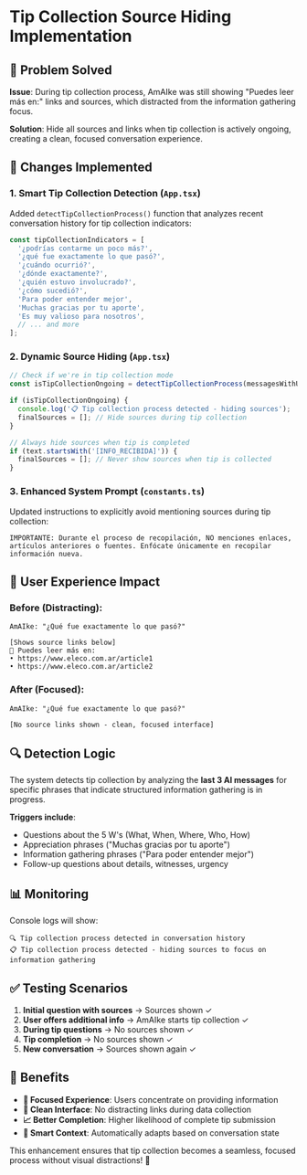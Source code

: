 # Tip Collection Source Hiding Implementation

## 🎯 **Problem Solved**

**Issue**: During tip collection process, AmAIke was still showing "Puedes leer más en:" links and sources, which distracted from the information gathering focus.

**Solution**: Hide all sources and links when tip collection is actively ongoing, creating a clean, focused conversation experience.

## 🚀 **Changes Implemented**

### 1. **Smart Tip Collection Detection** (`App.tsx`)

Added `detectTipCollectionProcess()` function that analyzes recent conversation history for tip collection indicators:

```typescript
const tipCollectionIndicators = [
  '¿podrías contarme un poco más?',
  '¿qué fue exactamente lo que pasó?',
  '¿cuándo ocurrió?',
  '¿dónde exactamente?',
  '¿quién estuvo involucrado?',
  '¿cómo sucedió?',
  'Para poder entender mejor',
  'Muchas gracias por tu aporte',
  'Es muy valioso para nosotros',
  // ... and more
];
```

### 2. **Dynamic Source Hiding** (`App.tsx`)

```typescript
// Check if we're in tip collection mode
const isTipCollectionOngoing = detectTipCollectionProcess(messagesWithUserReply);

if (isTipCollectionOngoing) {
  console.log('📋 Tip collection process detected - hiding sources');
  finalSources = []; // Hide sources during tip collection
}

// Always hide sources when tip is completed
if (text.startsWith('[INFO_RECIBIDA]')) {
  finalSources = []; // Never show sources when tip is collected
}
```

### 3. **Enhanced System Prompt** (`constants.ts`)

Updated instructions to explicitly avoid mentioning sources during tip collection:

```
IMPORTANTE: Durante el proceso de recopilación, NO menciones enlaces, artículos anteriores o fuentes. Enfócate únicamente en recopilar información nueva.
```

## 📱 **User Experience Impact**

### **Before (Distracting)**:
```
AmAIke: "¿Qué fue exactamente lo que pasó?"

[Shows source links below]
📰 Puedes leer más en:
• https://www.eleco.com.ar/article1
• https://www.eleco.com.ar/article2
```

### **After (Focused)**:
```
AmAIke: "¿Qué fue exactamente lo que pasó?"

[No source links shown - clean, focused interface]
```

## 🔍 **Detection Logic**

The system detects tip collection by analyzing the **last 3 AI messages** for specific phrases that indicate structured information gathering is in progress.

**Triggers include**:
- Questions about the 5 W's (What, When, Where, Who, How)
- Appreciation phrases ("Muchas gracias por tu aporte")
- Information gathering phrases ("Para poder entender mejor")
- Follow-up questions about details, witnesses, urgency

## 📊 **Monitoring**

Console logs will show:
```
🔍 Tip collection process detected in conversation history
📋 Tip collection process detected - hiding sources to focus on information gathering
```

## ✅ **Testing Scenarios**

1. **Initial question with sources** → Sources shown ✓
2. **User offers additional info** → AmAIke starts tip collection ✓  
3. **During tip questions** → No sources shown ✓
4. **Tip completion** → No sources shown ✓
5. **New conversation** → Sources shown again ✓

## 🎯 **Benefits**

- **🎯 Focused Experience**: Users concentrate on providing information
- **🧹 Clean Interface**: No distracting links during data collection
- **📈 Better Completion**: Higher likelihood of complete tip submission
- **🔄 Smart Context**: Automatically adapts based on conversation state

This enhancement ensures that tip collection becomes a seamless, focused process without visual distractions! 🚀